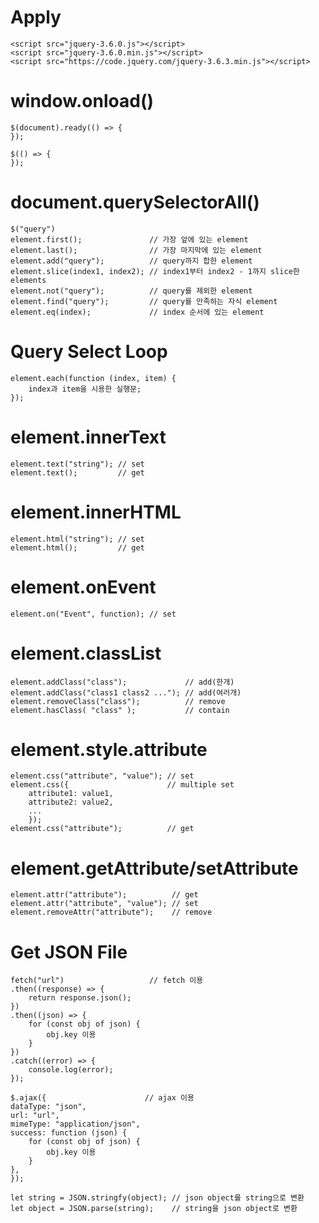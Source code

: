 
# Apply

    <script src="jquery-3.6.0.js"></script>
    <script src="jquery-3.6.0.min.js"></script>
    <script src="https://code.jquery.com/jquery-3.6.3.min.js"></script>

# window.onload()

    $(document).ready(() => {
    });

    $(() => {
    });

# document.querySelectorAll()

    $("query")
    element.first();               // 가장 앞에 있는 element
    element.last();                // 가장 마지막에 있는 element
    element.add("query");          // query까지 합한 element
    element.slice(index1, index2); // index1부터 index2 - 1까지 slice한 elements
    element.not("query");          // query를 제외한 element
    element.find("query");         // query를 만족하는 자식 element
    element.eq(index);             // index 순서에 있는 element

# Query Select Loop

    element.each(function (index, item) {
        index과 item을 시용한 실행문;
    });

# element.innerText

    element.text("string"); // set
    element.text();         // get

# element.innerHTML

    element.html("string"); // set
    element.html();         // get

# element.onEvent

    element.on("Event", function); // set

# element.classList

    element.addClass("class");             // add(한개)
    element.addClass("class1 class2 ..."); // add(여러개)
    element.removeClass("class");          // remove
    element.hasClass( "class" );           // contain

# element.style.attribute

    element.css("attribute", "value"); // set
    element.css({                      // multiple set
        attribute1: value1,
        attribute2: value2,
        ...
        });
    element.css("attribute");          // get

# element.getAttribute/setAttribute

    element.attr("attribute");          // get
    element.attr("attribute", "value"); // set
    element.removeAttr("attribute");    // remove

# Get JSON File

    fetch("url")                   // fetch 이용
    .then((response) => {
        return response.json();
    })
    .then((json) => {
        for (const obj of json) {
            obj.key 이용
        }
    })
    .catch((error) => {
        console.log(error);
    });

    $.ajax({                      // ajax 이용
    dataType: "json",
    url: "url",
    mimeType: "application/json",
    success: function (json) {
        for (const obj of json) {
            obj.key 이용
        }
    },
    });

    let string = JSON.stringfy(object); // json object를 string으로 변환
    let object = JSON.parse(string);    // string을 json object로 변환

